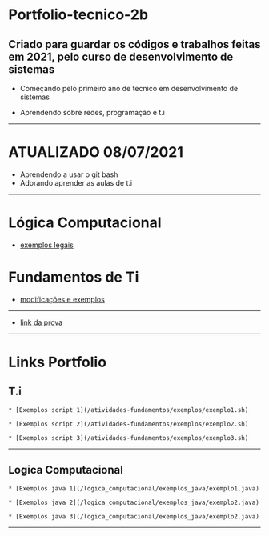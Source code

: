 # Portfolio-tecnico-2b
## Criado para guardar os códigos e trabalhos feitas em 2021, pelo curso de desenvolvimento de sistemas

* Começando pelo primeiro ano de tecnico em desenvolvimento de sistemas

* Aprendendo sobre redes, programação e t.i

-----------------------------------------------------------------------

# ATUALIZADO 08/07/2021

* Aprendendo a usar o git bash
* Adorando aprender as aulas de t.i
-----------------------------------------------------------------------

# Lógica Computacional
* [exemplos legais](/logica_computacional/exemplos_java)

# Fundamentos de Ti

* [modificações e exemplos](/atividades-fundamentos/exemplos)
-----------------------------------------------------------------------
* [link da prova](/prova)

-----------------------------------------------------------------------
# Links Portfolio

## T.i

	* [Exemplos script 1](/atividades-fundamentos/exemplos/exemplo1.sh)

	* [Exemplos script 2](/atividades-fundamentos/exemplos/exemplo2.sh)

	* [Exemplos script 3](/atividades-fundamentos/exemplos/exemplo3.sh)

-----------------------------------------------------------------------
## Logica Computacional

	* [Exemplos java 1](/logica_computacional/exemplos_java/exemplo1.java)

	* [Exemplos java 2](/logica_computacional/exemplos_java/exemplo2.java)

	* [Exemplos java 3](/logica_computacional/exemplos_java/exemplo2.java)

-----------------------------------------------------------------------

